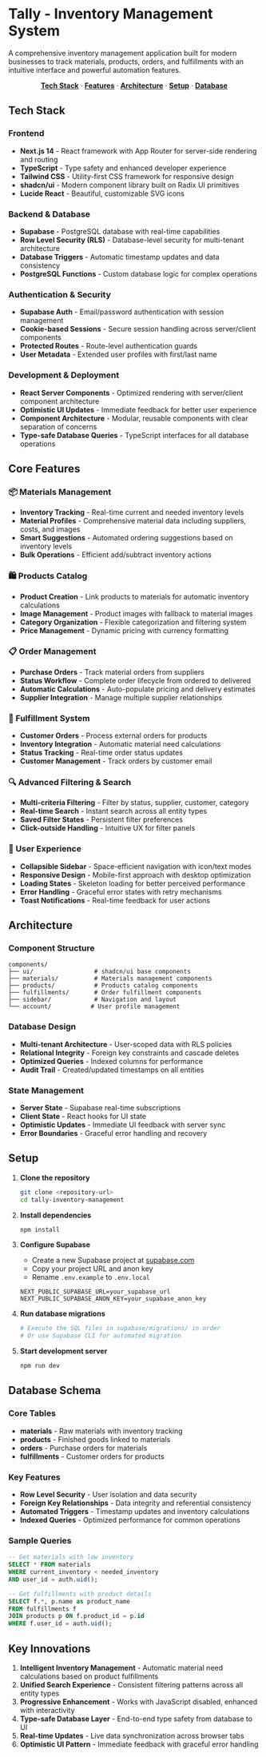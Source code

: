 # Tally - Inventory Management System

A comprehensive inventory management application built for modern businesses to track materials, products, orders, and fulfillments with an intuitive interface and powerful automation features.

<p align="center">
  <a href="#tech-stack"><strong>Tech Stack</strong></a> ·
  <a href="#core-features"><strong>Features</strong></a> ·
  <a href="#architecture"><strong>Architecture</strong></a> ·
  <a href="#setup"><strong>Setup</strong></a> ·
  <a href="#database-schema"><strong>Database</strong></a>
</p>

## Tech Stack

### Frontend
- **Next.js 14** - React framework with App Router for server-side rendering and routing
- **TypeScript** - Type safety and enhanced developer experience
- **Tailwind CSS** - Utility-first CSS framework for responsive design
- **shadcn/ui** - Modern component library built on Radix UI primitives
- **Lucide React** - Beautiful, customizable SVG icons

### Backend & Database
- **Supabase** - PostgreSQL database with real-time capabilities
- **Row Level Security (RLS)** - Database-level security for multi-tenant architecture
- **Database Triggers** - Automatic timestamp updates and data consistency
- **PostgreSQL Functions** - Custom database logic for complex operations

### Authentication & Security
- **Supabase Auth** - Email/password authentication with session management
- **Cookie-based Sessions** - Secure session handling across server/client components
- **Protected Routes** - Route-level authentication guards
- **User Metadata** - Extended user profiles with first/last name

### Development & Deployment
- **React Server Components** - Optimized rendering with server/client component architecture
- **Optimistic UI Updates** - Immediate feedback for better user experience
- **Component Architecture** - Modular, reusable components with clear separation of concerns
- **Type-safe Database Queries** - TypeScript interfaces for all database operations

## Core Features

### 📦 Materials Management
- **Inventory Tracking** - Real-time current and needed inventory levels
- **Material Profiles** - Comprehensive material data including suppliers, costs, and images
- **Smart Suggestions** - Automated ordering suggestions based on inventory levels
- **Bulk Operations** - Efficient add/subtract inventory actions

### 🛍️ Products Catalog
- **Product Creation** - Link products to materials for automatic inventory calculations
- **Image Management** - Product images with fallback to material images
- **Category Organization** - Flexible categorization and filtering system
- **Price Management** - Dynamic pricing with currency formatting

### 📋 Order Management
- **Purchase Orders** - Track material orders from suppliers
- **Status Workflow** - Complete order lifecycle from ordered to delivered
- **Automatic Calculations** - Auto-populate pricing and delivery estimates
- **Supplier Integration** - Manage multiple supplier relationships

### 🚚 Fulfillment System
- **Customer Orders** - Process external orders for products
- **Inventory Integration** - Automatic material need calculations
- **Status Tracking** - Real-time order status updates
- **Customer Management** - Track orders by customer email

### 🔍 Advanced Filtering & Search
- **Multi-criteria Filtering** - Filter by status, supplier, customer, category
- **Real-time Search** - Instant search across all entity types
- **Saved Filter States** - Persistent filter preferences
- **Click-outside Handling** - Intuitive UX for filter panels

### 👤 User Experience
- **Collapsible Sidebar** - Space-efficient navigation with icon/text modes
- **Responsive Design** - Mobile-first approach with desktop optimization
- **Loading States** - Skeleton loading for better perceived performance
- **Error Handling** - Graceful error states with retry mechanisms
- **Toast Notifications** - Real-time feedback for user actions

## Architecture

### Component Structure
```
components/
├── ui/                 # shadcn/ui base components
├── materials/          # Materials management components
├── products/           # Products catalog components
├── fulfillments/       # Order fulfillment components
├── sidebar/            # Navigation and layout
└── account/           # User profile management
```

### Database Design
- **Multi-tenant Architecture** - User-scoped data with RLS policies
- **Relational Integrity** - Foreign key constraints and cascade deletes
- **Optimized Queries** - Indexed columns for performance
- **Audit Trail** - Created/updated timestamps on all entities

### State Management
- **Server State** - Supabase real-time subscriptions
- **Client State** - React hooks for UI state
- **Optimistic Updates** - Immediate UI feedback with server sync
- **Error Boundaries** - Graceful error handling and recovery

## Setup

1. **Clone the repository**
   ```bash
   git clone <repository-url>
   cd tally-inventory-management
   ```

2. **Install dependencies**
   ```bash
   npm install
   ```

3. **Configure Supabase**
   - Create a new Supabase project at [supabase.com](https://supabase.com)
   - Copy your project URL and anon key
   - Rename `.env.example` to `.env.local`
   ```env
   NEXT_PUBLIC_SUPABASE_URL=your_supabase_url
   NEXT_PUBLIC_SUPABASE_ANON_KEY=your_supabase_anon_key
   ```

4. **Run database migrations**
   ```bash
   # Execute the SQL files in supabase/migrations/ in order
   # Or use Supabase CLI for automated migration
   ```

5. **Start development server**
   ```bash
   npm run dev
   ```

## Database Schema

### Core Tables
- **materials** - Raw materials with inventory tracking
- **products** - Finished goods linked to materials  
- **orders** - Purchase orders for materials
- **fulfillments** - Customer orders for products

### Key Features
- **Row Level Security** - User isolation and data security
- **Foreign Key Relationships** - Data integrity and referential consistency
- **Automated Triggers** - Timestamp updates and inventory calculations
- **Indexed Queries** - Optimized performance for common operations

### Sample Queries
```sql
-- Get materials with low inventory
SELECT * FROM materials 
WHERE current_inventory < needed_inventory 
AND user_id = auth.uid();

-- Get fulfillments with product details
SELECT f.*, p.name as product_name 
FROM fulfillments f
JOIN products p ON f.product_id = p.id
WHERE f.user_id = auth.uid();
```

## Key Innovations

1. **Intelligent Inventory Management** - Automatic material need calculations based on product fulfillments
2. **Unified Search Experience** - Consistent filtering patterns across all entity types  
3. **Progressive Enhancement** - Works with JavaScript disabled, enhanced with interactivity
4. **Type-safe Database Layer** - End-to-end type safety from database to UI
5. **Real-time Updates** - Live data synchronization across browser tabs
6. **Optimistic UI Pattern** - Immediate feedback with graceful error handling
